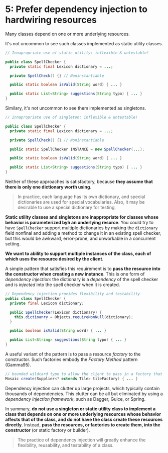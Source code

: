 # 5: Prefer dependency injection to hardwiring resources

Many classes depend on one or more underlying resources.

It's not uncommon to see such classes implemented as static utility classes.

```java
// Innapropriate use of static utility: inflexible & untestable!

public class SpellChecker {
  private static final Lexicon dictionary = ...;

  private SpellCheck() {} // Noninstantiable

  public static boolean isValid(String word) { ... }

  public static List<String> suggestions(String typo) { ... }
}
```

Similary, it's not uncommon to see them implemented as singletons.


```java
// Innapropriate use of singleton: inflexible & untestable!

public class SpellChecker {
  private static final Lexicon dictionary = ...;

  private SpellCheck() {} // Noninstantiable

  public static SpellChecker INSTANCE = new SpellChecker(...);

  public static boolean isValid(String word) { ... }

  public static List<String> suggestions(String typo) { ... }
}
```

Neither of these approaches is satisfactory, because **they assume that there is only one dictionary worth using**.

> In practice, each language has its own dictionary, and special dictionaries are used for special vocabularies. Also, it may be desirable to use a special dictionary for testing.

**Static utility classes and singletons are inappropriate for classes whose behavior is parameterized byh an underlying resorce**. You could try to have `SpellChecker` support multiple dictionaries by making the `dictionary` field nonfinal and adding a method to change it in an existing spell checker, but this would be awkward, error-prone, and unworkable in a concurrent setting.

**We want to ability to support multiple instances of the class, each of which uses the resource desired by the client**.

A simple pattern that satisfies this requirement is to **pass the resource into the constructor when creating a new instance**. This is one form of *dependency injection*: the dictionary is a *dependency* of the spell checker and is *injected* into the spell checker when it is created.

```java
// Dependency injection provides flexibility and testability
public class SpellChecker {
  private final Lexicon dictionary;

  public SpellChecker(Lexicon dictionary) {
    this.dictioanry = Objects.requireNonNull(dictionary);
  }

  public boolean isValid(String word) { ... }

  public List<String> suggestions(String typo) { ... }
}
```

A useful variant of the pattern is to pass a resource *factory* to the constructor. Such factories embody the *Factory Method* pattern (Gamma95).

```java
// bounded wildcard type to allow the client to pass in a factory that creates any subtype of a specified type
Mosaic create(Supplier<? extends Tile> tileFactory) { ... }
```

Dependency injection can clutter up large projects, which typically contain thousands of dependencies. This clutter can be all but eliminated by using a *dependency injection framework*, such as Dagger, Guice, or Spring.

In summary, **do not use a singleton or static utility class to implement a class that depends on one or more underlying resources whose behavior affects that of the class, and do not have the class create these resources directly**. Instead, **pass the resources, or factories to create them, into the constructor** (or static factory or builder).

> The practice of dependency injection will greatly enhance the flexibility, reusability, and testability of a class.
